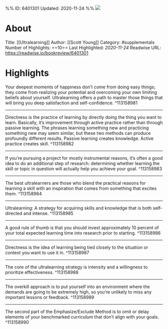 %%
ID: 6401301
Updated: 2020-11-24
%%
![](https://images-na.ssl-images-amazon.com/images/I/51PfH156fIL._SL500_.jpg)

# About
Title: [[Ultralearning]]
Author: [[Scott Young]]
Category: #supplementals
Number of Highlights: ==10==
Last Highlighted: *2020-11-24*
Readwise URL: https://readwise.io/bookreview/6401301

# Highlights 
Your deepest moments of happiness don’t come from doing easy things; they come from realizing your potential and overcoming your own limiting beliefs about yourself. Ultralearning offers a path to master those things that will bring you deep satisfaction and self-confidence.  ^113158981

---

Directness is the practice of learning by directly doing the thing you want to learn. Basically, it’s improvement through active practice rather than through passive learning. The phrases learning something new and practicing something new may seem similar, but these two methods can produce profoundly different results. Passive learning creates knowledge. Active practice creates skill.  ^113158982

---

If you’re pursuing a project for mostly instrumental reasons, it’s often a good idea to do an additional step of research: determining whether learning the skill or topic in question will actually help you achieve your goal.  ^113158983

---

The best ultralearners are those who blend the practical reasons for learning a skill with an inspiration that comes from something that excites them.  ^113158984

---

Ultralearning: A strategy for acquiring skills and knowledge that is both self-directed and intense.  ^113158985

---

A good rule of thumb is that you should invest approximately 10 percent of your total expected learning time into research prior to starting.  ^113158986

---

Directness is the idea of learning being tied closely to the situation or context you want to use it in.  ^113158987

---

The core of the ultralearning strategy is intensity and a willingness to prioritize effectiveness.  ^113158988

---

The overkill approach is to put yourself into an environment where the demands are going to be extremely high, so you’re unlikely to miss any important lessons or feedback.  ^113158989

---

The second part of the Emphasize/Exclude Method is to omit or delay elements of your benchmarked curriculum that don’t align with your goals.  ^113158990

